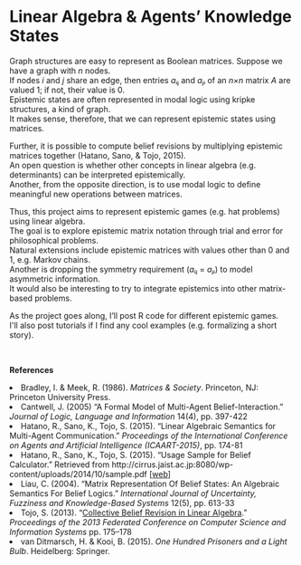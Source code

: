 # Linear Algebra & Agents’ Knowledge States

Graph structures are easy to represent as Boolean matrices. Suppose we have a graph with <i>n</i> nodes. 
<br>If nodes <i>i</i> and <i>j</i> share an edge, then entries <i>a</i>ᵢⱼ and <i>a</i>ⱼᵢ of an <i>n×n</i> matrix <i>A</i> are valued 1; if not, their value is 0.
<br>Epistemic states are often represented in modal logic using kripke structures, a kind of graph.
<br>It makes sense, therefore, that we can represent epistemic states using matrices.

Further, it is possible to compute belief revisions by multiplying epistemic matrices together (Hatano, Sano, & Tojo, 2015).
<br>An open question is whether other concepts in linear algebra (e.g. determinants) can be interpreted epistemically.
<br>Another, from the opposite direction, is to use modal logic to define meaningful new operations between matrices.

Thus, this project aims to represent epistemic games (e.g. hat problems) using linear algebra.
<br>The goal is to explore epistemic matrix notation through trial and error for philosophical problems.
<br>Natural extensions include epistemic matrices with values other than 0 and 1, e.g. Markov chains.
<br>Another is dropping the symmetry requirement (<i>a</i>ᵢⱼ = <i>a</i>ⱼᵢ) to model asymmetric information.
<br>It would also be interesting to try to integrate epistemics into other matrix-based problems.

As the project goes along, I’ll post R code for different epistemic games.
<br>I'll also post tutorials if I find any cool examples (e.g. formalizing a short story).

&nbsp;

<b>References</b>
<li>Bradley, I. & Meek, R. (1986). <i>Matrices & Society</i>. Princeton, NJ: Princeton University Press.</li>
<li>Cantwell, J. (2005) “A Formal Model of Multi-Agent Belief-Interaction.” <i>Journal of Logic, Language and Information</i> 14(4), pp. 397-422</li>
<li>Hatano, R., Sano, K., Tojo, S. (2015). “Linear Algebraic Semantics for Multi-Agent Communication.” <i>Proceedings of the International Conference on Agents and Artificial Intelligence (ICAART-2015)</i>, pp. 174-81</li>
<li>Hatano, R., Sano, K., Tojo, S. (2015). “Usage Sample for Belief Calculator.” Retrieved from http://cirrus.jaist.ac.jp:8080/wp-content/uploads/2014/10/sample.pdf [<a href="http://cirrus.jaist.ac.jp:8080/20140407/collective-belief-revision">web</a>]</li>
<li>Liau, C. (2004). “Matrix Representation Of Belief States: An Algebraic Semantics For Belief Logics.” <i>International Journal of Uncertainty, Fuzziness and Knowledge-Based Systems</i> 12(5), pp. 613-33</li>
<li>Tojo, S. (2013). “<a href="http://ieeexplore.ieee.org/document/6643994/">Collective Belief Revision in Linear Algebra</a>.” <i>Proceedings of the 2013 Federated Conference on Computer Science and Information Systems</i> pp. 175–178</li>
<li>van Ditmarsch, H. & Kooi, B. (2015). <i>One Hundred Prisoners and a Light Bulb</i>. Heidelberg: Springer.</li>
